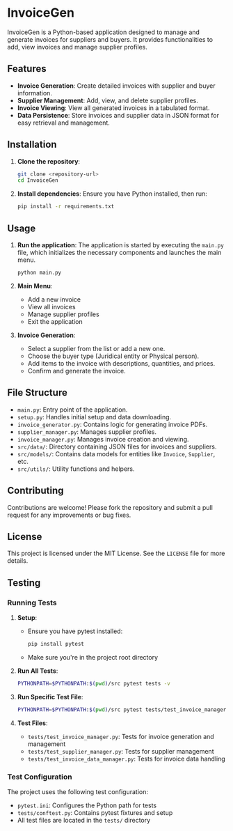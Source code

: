 # InvoiceGen

InvoiceGen is a Python-based application designed to manage and generate invoices for suppliers and buyers. It provides functionalities to add, view invoices and manage supplier profiles.

## Features

- **Invoice Generation**: Create detailed invoices with supplier and buyer information.
- **Supplier Management**: Add, view, and delete supplier profiles.
- **Invoice Viewing**: View all generated invoices in a tabulated format.
- **Data Persistence**: Store invoices and supplier data in JSON format for easy retrieval and management.

## Installation

1. **Clone the repository**:

   ```bash
   git clone <repository-url>
   cd InvoiceGen
   ```

2. **Install dependencies**:
   Ensure you have Python installed, then run:

   ```bash
   pip install -r requirements.txt
   ```

## Usage

1. **Run the application**:
   The application is started by executing the `main.py` file, which initializes the necessary components and launches the main menu.

   ```bash
   python main.py
   ```

2. **Main Menu**:

   - Add a new invoice
   - View all invoices
   - Manage supplier profiles
   - Exit the application

3. **Invoice Generation**:
   - Select a supplier from the list or add a new one.
   - Choose the buyer type (Juridical entity or Physical person).
   - Add items to the invoice with descriptions, quantities, and prices.
   - Confirm and generate the invoice.

## File Structure

- `main.py`: Entry point of the application.
- `setup.py`: Handles initial setup and data downloading.
- `invoice_generator.py`: Contains logic for generating invoice PDFs.
- `supplier_manager.py`: Manages supplier profiles.
- `invoice_manager.py`: Manages invoice creation and viewing.
- `src/data/`: Directory containing JSON files for invoices and suppliers.
- `src/models/`: Contains data models for entities like `Invoice`, `Supplier`, etc.
- `src/utils/`: Utility functions and helpers.

## Contributing

Contributions are welcome! Please fork the repository and submit a pull request for any improvements or bug fixes.

## License

This project is licensed under the MIT License. See the `LICENSE` file for more details.

## Testing

### Running Tests

1. **Setup**:

   - Ensure you have pytest installed:
     ```bash
     pip install pytest
     ```
   - Make sure you're in the project root directory

2. **Run All Tests**:

   ```bash
   PYTHONPATH=$PYTHONPATH:$(pwd)/src pytest tests -v
   ```

3. **Run Specific Test File**:

   ```bash
   PYTHONPATH=$PYTHONPATH:$(pwd)/src pytest tests/test_invoice_manager.py -v
   ```

4. **Test Files**:
   - `tests/test_invoice_manager.py`: Tests for invoice generation and management
   - `tests/test_supplier_manager.py`: Tests for supplier management
   - `tests/test_invoice_data_manager.py`: Tests for invoice data handling

### Test Configuration

The project uses the following test configuration:

- `pytest.ini`: Configures the Python path for tests
- `tests/conftest.py`: Contains pytest fixtures and setup
- All test files are located in the `tests/` directory
